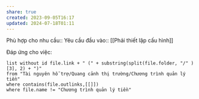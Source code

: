 ```yaml
---
share: true
created: 2023-09-05T16:17
updated: 2024-07-18T01:11
---
```

Phù hợp cho nhu cầu:: 
Yêu cầu đầu vào:: [[Phải thiết lập cấu hình]]

Đáp ứng cho việc:
```dataview
list without id file.link + " (" + substring(split(file.folder, "/" )[3], 2) + ")" 
from "Tài nguyên hỗ trợ/Quang cảnh thị trường/Chương trình quản lý tiền" 
where contains(file.outlinks,[[]])
where file.name != "Chương trình quản lý tiền" 
```
